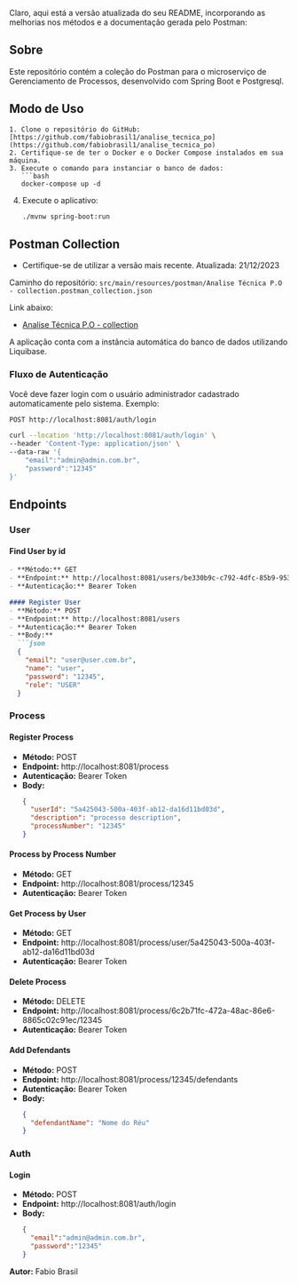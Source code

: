Claro, aqui está a versão atualizada do seu README, incorporando as melhorias nos métodos e a documentação gerada pelo Postman:

## Sobre
Este repositório contém a coleção do Postman para o microserviço de Gerenciamento de Processos, desenvolvido com Spring Boot e Postgresql.

## Modo de Uso
```
1. Clone o repositório do GitHub: [https://github.com/fabiobrasil1/analise_tecnica_po](https://github.com/fabiobrasil1/analise_tecnica_po)
2. Certifique-se de ter o Docker e o Docker Compose instalados em sua máquina.
3. Execute o comando para instanciar o banco de dados:
   ```bash
   docker-compose up -d
   ```
4. Execute o aplicativo:
   ```bash
   ./mvnw spring-boot:run
   ```

## Postman Collection

* Certifique-se de utilizar a versão mais recente.
Atualizada: 21/12/2023

Caminho do repositório:
`src/main/resources/postman/Analise Técnica P.O - collection.postman_collection.json`

Link abaixo:
- [Analise Técnica P.O - collection](src/main/resources/postman/Analise%20Técnica%20P.O%20-%20collection.postman_collection.json)

A aplicação conta com a instância automática do banco de dados utilizando Liquibase.

### Fluxo de Autenticação
Você deve fazer login com o usuário administrador cadastrado automaticamente pelo sistema. Exemplo:
```bash
POST http://localhost:8081/auth/login

curl --location 'http://localhost:8081/auth/login' \
--header 'Content-Type: application/json' \
--data-raw '{
    "email":"admin@admin.com.br",
    "password":"12345"
}'
```

## Endpoints

### User

#### Find User by id
```markdown
- **Método:** GET
- **Endpoint:** http://localhost:8081/users/be330b9c-c792-4dfc-85b9-953ff0c7ac51
- **Autenticação:** Bearer Token

#### Register User
- **Método:** POST
- **Endpoint:** http://localhost:8081/users
- **Autenticação:** Bearer Token
- **Body:**
  ```json
  {
    "email": "user@user.com.br",
    "name": "user",
    "password": "12345",
    "role": "USER"
  }
  ```

### Process

#### Register Process
- **Método:** POST
- **Endpoint:** http://localhost:8081/process
- **Autenticação:** Bearer Token
- **Body:**
  ```json
  {
    "userId": "5a425043-500a-403f-ab12-da16d11bd03d",
    "description": "processo description",
    "processNumber": "12345"
  }
  ```

#### Process by Process Number
- **Método:** GET
- **Endpoint:** http://localhost:8081/process/12345
- **Autenticação:** Bearer Token

#### Get Process by User
- **Método:** GET
- **Endpoint:** http://localhost:8081/process/user/5a425043-500a-403f-ab12-da16d11bd03d
- **Autenticação:** Bearer Token

#### Delete Process
- **Método:** DELETE
- **Endpoint:** http://localhost:8081/process/6c2b71fc-472a-48ac-86e6-8865c02c91ec/12345
- **Autenticação:** Bearer Token

#### Add Defendants
- **Método:** POST
- **Endpoint:** http://localhost:8081/process/12345/defendants
- **Autenticação:** Bearer Token
- **Body:**
  ```json
  {
    "defendantName": "Nome do Réu"
  }
  ```

### Auth

#### Login
- **Método:** POST
- **Endpoint:** http://localhost:8081/auth/login
- **Body:**
  ```json
  {
    "email":"admin@admin.com.br",
    "password":"12345"
  }
  ```

**Autor:** Fabio Brasil
```